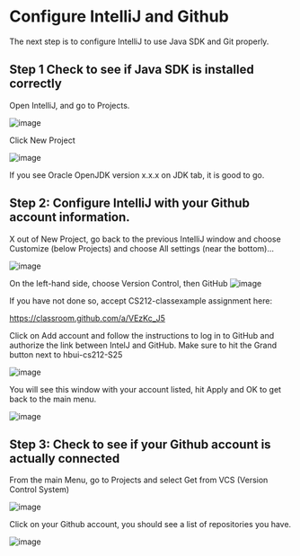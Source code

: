 # Configure IntelliJ and Github
The next step is to configure IntelliJ to use Java SDK and Git properly.

## Step 1 Check to see if Java SDK is installed correctly
Open IntelliJ, and go to Projects.

![image](https://github.com/user-attachments/assets/c100cee9-5ab5-4a91-a948-1a0982912850)


Click New Project

![image](https://github.com/user-attachments/assets/f8994839-ee50-4a51-ba00-88e394418c19)

If you see Oracle OpenJDK version x.x.x on JDK tab, it is good to go.


## Step 2: Configure IntelliJ with your Github account information.
X out of New Project, go back to the previous IntelliJ window and choose Customize (below Projects) and choose All settings (near the bottom)...

![image](https://github.com/user-attachments/assets/8b0e3585-f8ac-4945-8446-33e473f5f7e9)


On the left-hand side, choose Version Control, then GitHub
![image](https://github.com/user-attachments/assets/5e6d32fe-a944-4246-a55d-811ca584a455)


If you have not done so, accept CS212-classexample assignment here:

https://classroom.github.com/a/VEzKc_J5



Click on Add account and follow the instructions to log in to GitHub and authorize the link between IntelJ and GitHub. Make sure to hit the Grand button next to hbui-cs212-S25

![image](https://github.com/user-attachments/assets/95689a9e-e587-42ca-9ba6-9311b54e0e5f)


You will see this window with your account listed, hit Apply and OK to get back to the main menu.

![image](https://github.com/user-attachments/assets/4db7d011-e2f3-4507-9ce8-dc0a5e0f9a5f)




## Step 3: Check to see if your Github account is actually connected
From the main Menu, go to Projects and select Get from VCS (Version Control System)

![image](https://github.com/user-attachments/assets/7585f92f-bbf7-4cff-9d15-5f484f8d0b85)


Click on your Github account, you should see a list of repositories you have.

![image](https://github.com/user-attachments/assets/53e36a93-36b3-428e-b930-dbe62883b72c)



